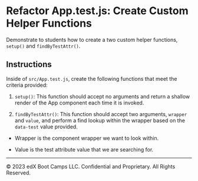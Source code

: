 # Refactor App.test.js: Create Custom Helper Functions

Demonstrate to students how to create a two custom helper functions, `setup()` and `findByTestAttr()`.

## Instructions

Inside of `src/App.test.js`, create the following functions that meet the criteria provided:

1. `setup()`: This function should accept no arguments and return a shallow render of the App component each time it is invoked.

2. `findByTestAttr()`: This function should accept two arguments, `wrapper` and `value`, and perform a find lookup within the wrapper based on the `data-test` value provided.

  * Wrapper is the component wrapper we want to look within.

  * Value is the test attribute value that we are searching for.

---

© 2023 edX Boot Camps LLC. Confidential and Proprietary. All Rights Reserved.
